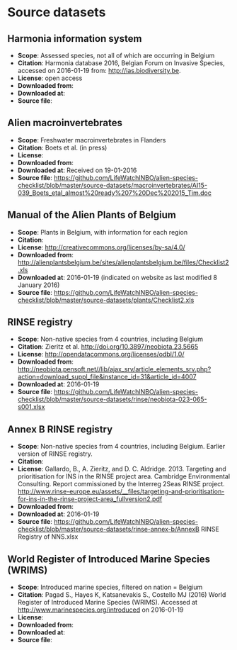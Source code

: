 # Source datasets

## Harmonia information system

* **Scope**: Assessed species, not all of which are occurring in Belgium
* **Citation**: Harmonia database 2016, Belgian Forum on Invasive Species, accessed on 2016-01-19 from: http://ias.biodiversity.be.
* **License**: open access
* **Downloaded from**: 
* **Downloaded at**:
* **Source file**:

## Alien macroinvertebrates

* **Scope**: Freshwater macroinvertebrates in Flanders
* **Citation**: Boets et al. (in press)
* **License**: 
* **Downloaded from**: 
* **Downloaded at**: Received on 19-01-2016
* **Source file**: https://github.com/LifeWatchINBO/alien-species-checklist/blob/master/source-datasets/macroinvertebrates/AI15-039_Boets_etal_almost%20ready%207%20Dec%202015_Tim.doc

## Manual of the Alien Plants of Belgium

* **Scope**: Plants in Belgium, with information for each region
* **Citation**: 
* **License**: http://creativecommons.org/licenses/by-sa/4.0/
* **Downloaded from**: http://alienplantsbelgium.be/sites/alienplantsbelgium.be/files/Checklist2.xls
* **Downloaded at**: 2016-01-19 (indicated on website as last modified 8 January 2016)
* **Source file**: https://github.com/LifeWatchINBO/alien-species-checklist/blob/master/source-datasets/plants/Checklist2.xls

## RINSE registry

* **Scope**: Non-native species from 4 countries, including Belgium
* **Citation**: Zieritz et al. http://doi.org/10.3897/neobiota.23.5665 
* **License**: http://opendatacommons.org/licenses/odbl/1.0/
* **Downloaded from**: http://neobiota.pensoft.net//lib/ajax_srv/article_elements_srv.php?action=download_suppl_file&instance_id=31&article_id=4007
* **Downloaded at**: 2016-01-19
* **Source file**: https://github.com/LifeWatchINBO/alien-species-checklist/blob/master/source-datasets/rinse/neobiota-023-065-s001.xlsx

## Annex B RINSE registry

* **Scope**: Non-native species from 4 countries, including Belgium. Earlier version of RINSE registry.
* **Citation**: 
* **License**: Gallardo, B., A. Zieritz, and D. C. Aldridge. 2013. Targeting and prioritisation for INS in the RINSE project area. Cambridge Environmental Consulting. Report commissioned by the Interreg 2Seas RINSE project. http://www.rinse-europe.eu/assets/__files/targeting-and-prioritisation-for-ins-in-the-rinse-project-area_fullversion2.pdf
* **Downloaded from**:
* **Downloaded at**: 2016-01-19
* **Source file**: https://github.com/LifeWatchINBO/alien-species-checklist/blob/master/source-datasets/rinse-annex-b/AnnexB RINSE Registry of NNS.xlsx

## World Register of Introduced Marine Species (WRIMS)

* **Scope**: Introduced marine species, filtered on nation = Belgium
* **Citation**: Pagad S., Hayes K, Katsanevakis S., Costello MJ (2016) World Register of Introduced Marine Species (WRIMS). Accessed at http://www.marinespecies.org/introduced on 2016-01-19
* **License**: 
* **Downloaded from**: 
* **Downloaded at**:
* **Source file**: 
